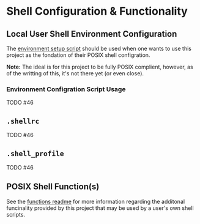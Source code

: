 # Shell Configuration & Functionality

## Local User Shell Environment Configuration

The [environment setup script](environmentSetup/environmentSetup.sh) should be used when one wants to use this project as the fondation of their POSIX shell configration.

**Note:** The ideal is for this project to be fully POSIX complient, however, as of the writting of this, it's not there yet (or even close).

### Environment Configration Script Usage

TODO #46

## `.shellrc`

TODO #46

## `.shell_profile`

TODO #46

## POSIX Shell Function(s)

See the [functions readme](shell/functions/README.md) for more information regarding the additonal funcinality provided by this project that may be used by a user's own shell scripts.
